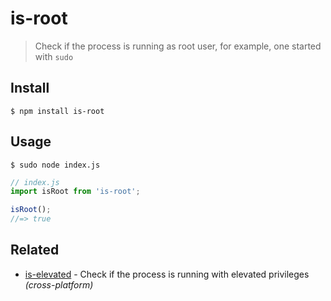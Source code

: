 # is-root

> Check if the process is running as root user, for example, one started with `sudo`

## Install

```
$ npm install is-root
```

## Usage

```
$ sudo node index.js
```

```js
// index.js
import isRoot from 'is-root';

isRoot();
//=> true
```

## Related

- [is-elevated](https://github.com/sindresorhus/is-elevated) - Check if the process is running with elevated privileges *(cross-platform)*

